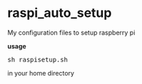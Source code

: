 # raspi_auto_setup
My configuration files to setup raspberry pi

<b>usage</b>
<pre>
sh raspisetup.sh
</pre>
in your home directory

